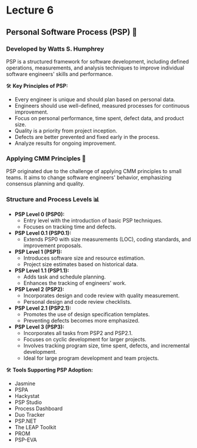 # Lecture 6

## Personal Software Process (PSP) 📅

### Developed by Watts S. Humphrey

PSP is a structured framework for software development, including defined operations, measurements, and analysis techniques to improve individual software engineers' skills and performance.

🛠️ **Key Principles of PSP:**

* Every engineer is unique and should plan based on personal data.
* Engineers should use well-defined, measured processes for continuous improvement.
* Focus on personal performance, time spent, defect data, and product size.
* Quality is a priority from project inception.
* Defects are better prevented and fixed early in the process.
* Analyze results for ongoing improvement.

### Applying CMM Principles 🔄

PSP originated due to the challenge of applying CMM principles to small teams. It aims to change software engineers' behavior, emphasizing consensus planning and quality.

### Structure and Process Levels 📊

* **PSP Level 0 (PSP0):**
  * Entry level with the introduction of basic PSP techniques.
  * Focuses on tracking time and defects.
* **PSP Level 0.1 (PSP0.1):**
  * Extends PSP0 with size measurements (LOC), coding standards, and improvement proposals.
* **PSP Level 1 (PSP1):**
  * Introduces software size and resource estimation.
  * Project size estimates based on historical data.
* **PSP Level 1.1 (PSP1.1):**
  * Adds task and schedule planning.
  * Enhances the tracking of engineers' work.
* **PSP Level 2 (PSP2):**
  * Incorporates design and code review with quality measurement.
  * Personal design and code review checklists.
* **PSP Level 2.1 (PSP2.1):**
  * Promotes the use of design specification templates.
  * Preventing defects becomes more emphasized.
* **PSP Level 3 (PSP3):**
  * Incorporates all tasks from PSP2 and PSP2.1.
  * Focuses on cyclic development for larger projects.
  * Involves tracking program size, time spent, defects, and incremental development.
  * Ideal for large program development and team projects.

🛠️ **Tools Supporting PSP Adoption:**

* Jasmine
* PSPA
* Hackystat
* PSP Studio
* Process Dashboard
* Duo Tracker
* PSP.NET
* The LEAP Toolkit
* PROM
* PSP-EVA
